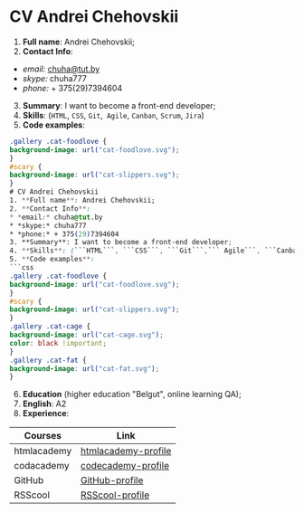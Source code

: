 # CV Andrei Chehovskii
1. **Full name**: Andrei Chehovskii;
2. **Contact Info**: 
* *email:* chuha@tut.by 
* *skype:* chuha777
* *phone:* + 375(29)7394604 
3. **Summary**: I want to become a front-end developer; 
4. **Skills**: (```HTML```, ```CSS```, ```Git```,``` Agile```, ```Canban```, ```Scrum```, ```Jira```)
5. **Code examples**: 
```css 
.gallery .cat-foodlove {
background-image: url("cat-foodlove.svg");
}
#scary {
background-image: url("cat-slippers.svg");
}
# CV Andrei Chehovskii
1. **Full name**: Andrei Chehovskii;
2. **Contact Info**: 
* *email:* chuha@tut.by 
* *skype:* chuha777
* *phone:* + 375(29)7394604 
3. **Summary**: I want to become a front-end developer; 
4. **Skills**: (```HTML```, ```CSS```, ```Git```,``` Agile```, ```Canban```, ```Scrum```, ```Jira```)
5. **Code examples**: 
```css 
.gallery .cat-foodlove {
background-image: url("cat-foodlove.svg");
}
#scary {
background-image: url("cat-slippers.svg");
}
.gallery .cat-cage {
background-image: url("cat-cage.svg");
color: black !important;
}
.gallery .cat-fat {
background-image: url("cat-fat.svg");
}
```  
6. **Education** (higher education "Belgut", online learning QA);
7. **English**: A2 
8. **Experience**:  

| Courses | Link |
| ------ | ------ |
| htmlacademy | [htmlacademy-profile](https://htmlacademy.ru/profile/id1190359 "profile htmlacademy") |
| codacademy | [codecademy-profile](https://www.codecademy.com/profiles/design7088473777 "profile codeacademy") |
| GitHub | [GitHub-profile](https://github.com/chuha777 "Git") |
| RSScool | [RSScool-profile]( https://app.rs.school/profile "Profile") |